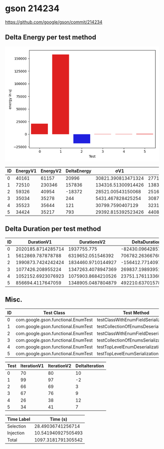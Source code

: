 # gson 214234


https://github.com/google/gson/commit/214234



## Delta Energy per test method

![](./gson_delta_energy_0_v.png)


| ID | EnergyV1 | EnergyV2 | DeltaEnergy | σV1 | σV2 |
| --- | --- | --- | --- | --- | --- |
| 0 | 40161 | 61157 | 20996 | 30821.390813471324 | 27710.769197089692 |
| 1 | 72510 | 230346 | 157836 | 134316.51300914426 | 138350.28648785572 |
| 2 | 59326 | 40954 | -18372 | 28521.00543150068 | 25164.65908238415 |
| 3 | 35034 | 35278 | 244 | 5431.467828425254 | 30873.81726175639 |
| 4 | 35523 | 35644 | 121 | 30799.7590407129 | 32313.235448501237 |
| 5 | 34424 | 35217 | 793 | 29392.815392523426 | 44086.010325822666 |

## Delta Duration per test method


| ID | DurationV1 | DurationsV2 | DeltaDuration |
| --- | --- | --- | --- |
| 0 | 2020185.8714285714 | 1937755.775 | -82430.0964285715 |
| 1 | 5612869.787878788 | 6319652.051546392 | 706782.263667604 |
| 2 | 1990873.7424242424 | 1834460.9710144927 | -156412.77140974975 |
| 3 | 1077426.208955224 | 1347263.4078947369 | 269837.19893951295 |
| 4 | 1052152.6923076923 | 1075903.8684210526 | 23751.17611336033 |
| 5 | 856694.4117647059 | 1348905.0487804879 | 492210.63701578195 |

## Misc.

| ID | Test Class | Test Method |
| --- | --- | --- |
| 0 | com.google.gson.functional.EnumTest | testClassWithEnumFieldSerialization |
| 1 | com.google.gson.functional.EnumTest | testCollectionOfEnumsDeserialization |
| 2 | com.google.gson.functional.EnumTest | testClassWithEnumFieldDeserialization |
| 3 | com.google.gson.functional.EnumTest | testCollectionOfEnumsSerialization |
| 4 | com.google.gson.functional.EnumTest | testTopLevelEnumDeserialization |
| 5 | com.google.gson.functional.EnumTest | testTopLevelEnumSerialization |




| Test | IterationV1 | IterationV2 | DeltaIteration |
| --- | --- | --- | --- |
| 0 | 70 | 80 | 10 |
| 1 | 99 | 97 | -2 |
| 2 | 66 | 69 | 3 |
| 3 | 67 | 76 | 9 |
| 4 | 26 | 38 | 12 |
| 5 | 34 | 41 | 7 |



| Time Label | Time (s) |
| --- | --- |
| Selection | 28.49036741256714 |
| Injection | 10.541940927505493 |
| Total | 1097.3181791305542 |


